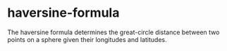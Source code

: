 # haversine-formula
The haversine formula determines the great-circle distance between two points on a sphere given their longitudes and latitudes.
